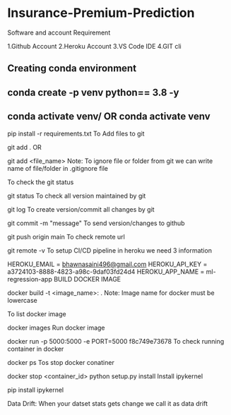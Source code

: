 # Insurance-Premium-Prediction

Software and account Requirement

1.Github Account
2.Heroku Account
3.VS Code IDE
4.GIT cli


Creating conda environment
---
conda create -p venv python== 3.8 -y
---
conda activate venv/
OR
conda activate venv
---
pip install -r requirements.txt
To Add files to git

git add .
OR

git add <file_name>
Note: To ignore file or folder from git we can write name of file/folder in .gitignore file

To check the git status

git status
To check all version maintained by git

git log
To create version/commit all changes by git

git commit -m "message"
To send version/changes to github

git push origin main
To check remote url

git remote -v
To setup CI/CD pipeline in heroku we need 3 information

HEROKU_EMAIL = bhawnasaini496@gmail.com
HEROKU_API_KEY = a3724103-8888-4823-a98c-9daf03fd24d4
HEROKU_APP_NAME = ml-regression-app
BUILD DOCKER IMAGE

docker build -t <image_name>:<tagname> .
Note: Image name for docker must be lowercase

To list docker image

docker images
Run docker image

docker run -p 5000:5000 -e PORT=5000 f8c749e73678
To check running container in docker

docker ps
Tos stop docker conatiner

docker stop <container_id>
python setup.py install
Install ipykernel

pip install ipykernel

Data Drift: When your datset stats gets change we call it as data drift


